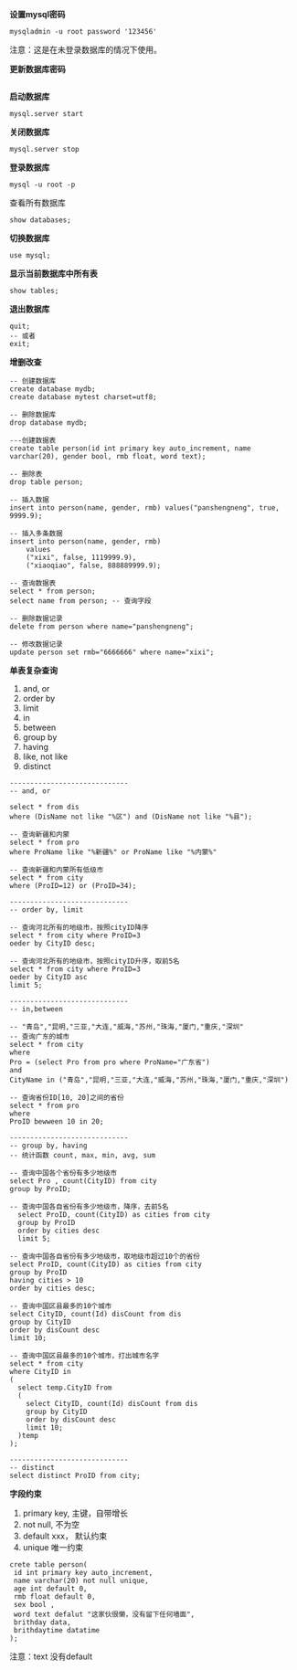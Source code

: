 **设置mysql密码**

```
mysqladmin -u root password '123456'
```

注意：这是在未登录数据库的情况下使用。

**更新数据库密码**

```

```

**启动数据库**

```
mysql.server start
```

**关闭数据库**

```
mysql.server stop
```

**登录数据库**

```
mysql -u root -p
```

查看所有数据库

```
show databases;
```

**切换数据库**

```
use mysql;
```

**显示当前数据库中所有表**

```
show tables;
```

**退出数据库**

```
quit; 
-- 或者
exit;
```

**增删改查**

```
-- 创建数据库
create database mydb;
create database mytest charset=utf8;

-- 删除数据库
drop database mydb;

---创建数据表
create table person(id int primary key auto_increment, name varchar(20), gender bool, rmb float, word text);

-- 删除表
drop table person;

-- 插入数据
insert into person(name, gender, rmb) values("panshengneng", true, 9999.9);

-- 插入多条数据
insert into person(name, gender, rmb) 
    values
    ("xixi", false, 1119999.9),
    ("xiaoqiao", false, 888889999.9); 

-- 查询数据表
select * from person;
select name from person; -- 查询字段

-- 删除数据记录
delete from person where name="panshengneng";

-- 修改数据记录
update person set rmb="6666666" where name="xixi";
```

**单表复杂查询**

1. and, or
2. order by
3. limit
4. in
5. between
6. group by
7. having
8. like, not like
9. distinct

```
-----------------------------
-- and, or

select * from dis 
where (DisName not like "%区") and (DisName not like "%县");

-- 查询新疆和内蒙
select * from pro
where ProName like "%新疆%" or ProName like "%内蒙%"

-- 查询新疆和内蒙所有低级市
select * from city
where (ProID=12) or (ProID=34);

-----------------------------
-- order by, limit

-- 查询河北所有的地级市，按照cityID降序
select * from city where ProID=3
oeder by CityID desc;

-- 查询河北所有的地级市，按照cityID升序，取前5名
select * from city where ProID=3
oeder by CityID asc
limit 5;

-----------------------------
-- in,between

-- "青岛","昆明,"三亚,"大连,"威海,"苏州,"珠海,"厦门,"重庆,"深圳"
-- 查询广东的城市
select * from city
where 
Pro = (select Pro from pro where ProName="广东省")
and 
CityName in ("青岛","昆明,"三亚,"大连,"威海,"苏州,"珠海,"厦门,"重庆,"深圳")

-- 查询省份ID[10, 20]之间的省份
select * from pro
where
ProID bewween 10 in 20;

-----------------------------
-- group by, having
-- 统计函数 count, max, min, avg, sum

-- 查询中国各个省份有多少地级市
select Pro , count(CityID) from city
group by ProID;

-- 查询中国各自省份有多少地级市，降序，去前5名
  select ProID, count(CityID) as cities from city
  group by ProID
  order by cities desc
  limit 5;

-- 查询中国各自省份有多少地级市，取地级市超过10个的省份
select ProID, count(CityID) as cities from city
group by ProID
having cities > 10
order by cities desc;

-- 查询中国区县最多的10个城市
select CityID, count(Id) disCount from dis
group by CityID 
order by disCount desc
limit 10;

-- 查询中国区县最多的10个城市，打出城市名字
select * from city
where CityID in
(
  select temp.CityID from
  (
    select CityID, count(Id) disCount from dis
    group by CityID 
    order by disCount desc
    limit 10;
  )temp
);

-----------------------------
-- distinct
select distinct ProID from city;
```

**字段约束**

1. primary key, 主键，自带增长
2. not null, 不为空
3. default xxx， 默认约束
4. unique 唯一约束

```
crete table person(
 id int primary key auto_increment,
 name varchar(20) not null unique,
 age int default 0,
 rmb float default 0,
 sex bool ,
 word text defalut "这家伙很懒，没有留下任何墙面",
 brithday data,
 brithdaytime datatime
);
```

注意：text 没有default

